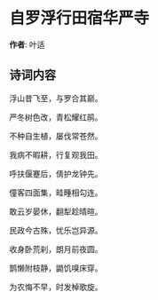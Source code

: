# 自罗浮行田宿华严寺

**作者**: 叶适

## 诗词内容

浮山昔飞至，与罗合其巅。

严冬树色改，青松耀红鹃。

不种自生植，屡伐常苍然。

我病不暇耕，行复观我田。

呼扶偃蹇后，倩护龙钟先。

僮客四面集，畦畽相勾连。

敢云岁晏休，翻犁趁晴暄。

民政今古殊，忧乐岂异源。

收身卧荒刹，朗月前夜圆。

鹊懒附枝静，鼯饥嗅床穿。

为农悔不早，时发棹歌旋。

